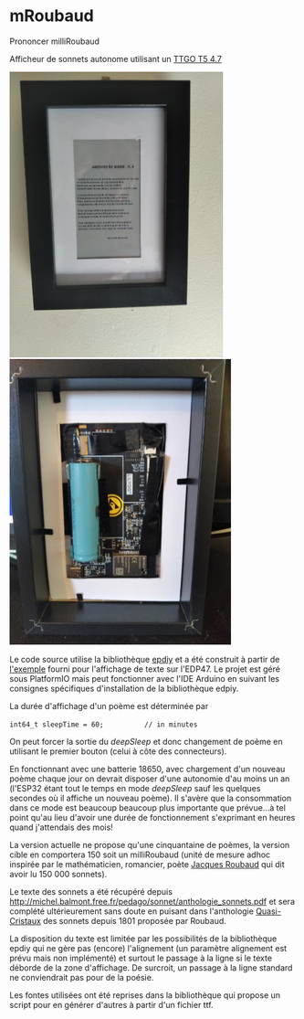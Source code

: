 # mRoubaud
 Prononcer milliRoubaud

Afficheur de sonnets autonome utilisant un [TTGO T5 4.7](https://github.com/Xinyuan-LilyGO/LilyGo-EPD47)

 <img src="Hardware\front.jpg" Height=500 >
 <img src="Hardware\back.jpg" Height=500 >
 

Le code source utilise la bibliothèque [epdiy](https://github.com/vroland/epdiy) et a été construit à partir de [l'exemple](https://github.com/vroland/epdiy/tree/master/examples/lilygo-t5-47-epd-platformio) fourni pour l'affichage de texte sur l'EDP47. Le projet est géré sous PlatformIO mais peut fonctionner avec l'IDE Arduino en suivant les consignes spécifiques d'installation de la bibliothèque edpiy.

La durée d'affichage d'un poème est déterminée par 

`int64_t sleepTime = 60;          // in minutes`

On peut forcer la sortie du *deepSleep* et donc changement de poème en utilisant le premier bouton (celui à côte des connecteurs).

En fonctionnant avec une batterie 18650, avec chargement d'un nouveau poème chaque jour on devrait disposer d'une autonomie d'au moins un an (l'ESP32 étant tout le temps en mode *deepSleep* sauf les quelques secondes où il affiche un nouveau poème). Il s'avère que la consommation dans ce mode est beaucoup beaucoup plus importante que prévue...à tel point qu'au lieu d'avoir une durée de fonctionnement s'exprimant en heures quand j'attendais des mois!                                      

La version actuelle ne propose qu'une cinquantaine de poèmes, la version cible en comportera 150 soit un milliRoubaud (unité de mesure adhoc inspirée par le mathématicien, romancier, poète [Jacques Roubaud](https://fr.wikipedia.org/wiki/Jacques_Roubaud) qui dit avoir lu 150 000 sonnets). 

Le texte des sonnets a été récupéré depuis http://michel.balmont.free.fr/pedago/sonnet/anthologie_sonnets.pdf et sera complété ultérieurement sans doute en puisant dans l'anthologie [Quasi-Cristaux](https://blogs.oulipo.net/qc/choix-premiere-partie/2-presentation-generale/) des sonnets depuis 1801 proposée par Roubaud.

La disposition du texte est limitée par les possibilités de la bibliothèque epdiy qui ne gère pas (encore) l'alignement (un paramètre alignement est prévu mais non implémenté) et surtout le passage à la ligne si le texte déborde de la zone d'affichage. De surcroit, un passage à la ligne standard ne conviendrait pas pour de la poésie.

Les fontes utilisées ont été reprises dans la bibliothèque qui propose un script pour en générer d'autres à partir d'un fichier ttf.
